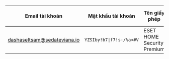 | Email tài khoản | Mật khẩu tài khoản | Tên giấy phép | Khóa giấy phép | Ngày hết hạn |
|-----------------|--------------------|---------------|---------------|--------------|
| dashaseltsam@sedateviana.io | `YZSIby!b7\|f7!s-/%a<#V` | ESET HOME Security Premium | `XWBR-XC6P-ENBS-GUKC-V24W` | 16.08.2025 |
